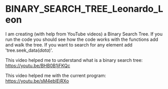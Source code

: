 # BINARY_SEARCH_TREE_Leonardo_Leon
I am creating (with help from YouTube videos) a Binary Search Tree.
If you run the code you should see how the code works with the functions add and walk the tree.
If you want to search for any element add 'tree.seek_data(*data*)'.

This video helped me to understand what is a binary search tree:
https://youtu.be/BHB0B1jFKQc

This video helped me with the current program:
https://youtu.be/sM4ebIEjRXo
